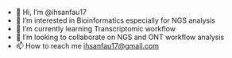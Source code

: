 - 👋 Hi, I’m @ihsanfau17
- 👀 I’m interested in Bioinformatics especially for NGS analysis
- 🌱 I’m currently learning Transcriptomic workflow
- 💞️ I’m looking to collaborate on NGS and ONT workflow analysis
- 📫 How to reach me ihsanfau17@gmail.com

<!---
ihsanfau17/ihsanfau17 is a ✨ special ✨ repository because its `README.md` (this file) appears on your GitHub profile.
You can click the Preview link to take a look at your changes.
--->
